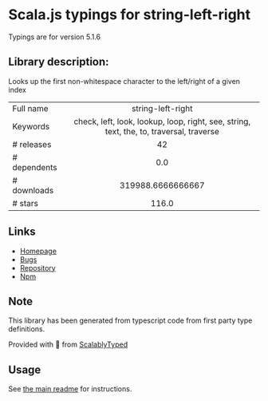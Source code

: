 
# Scala.js typings for string-left-right

Typings are for version 5.1.6

## Library description:
Looks up the first non-whitespace character to the left/right of a given index

|                    |                 |
| ------------------ | :-------------: |
| Full name          | string-left-right |
| Keywords           | check, left, look, lookup, loop, right, see, string, text, the, to, traversal, traverse |
| # releases         | 42 |
| # dependents       | 0.0 |
| # downloads        | 319988.6666666667 |
| # stars            | 116.0 |

## Links
- [Homepage](https://codsen.com/os/string-left-right)
- [Bugs](https://github.com/codsen/codsen/issues)
- [Repository](https://github.com/codsen/codsen)
- [Npm](https://www.npmjs.com/package/string-left-right)
    


## Note
This library has been generated from typescript code from first party type definitions.

Provided with :purple_heart: from [ScalablyTyped](https://github.com/oyvindberg/ScalablyTyped)

## Usage
See [the main readme](../../readme.md) for instructions.


